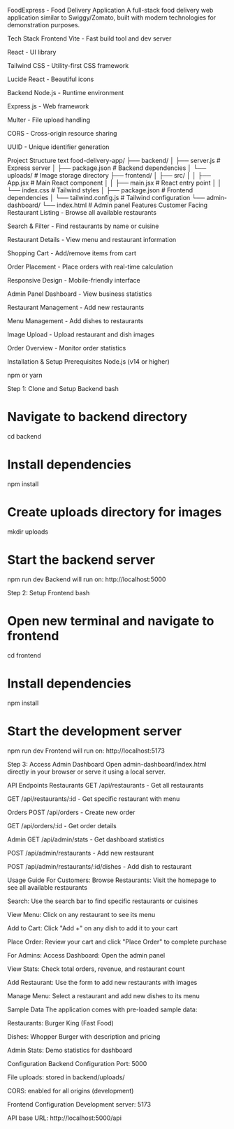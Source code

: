FoodExpress - Food Delivery Application
A full-stack food delivery web application similar to Swiggy/Zomato, built with modern technologies for demonstration purposes.

Tech Stack
Frontend
Vite - Fast build tool and dev server

React - UI library

Tailwind CSS - Utility-first CSS framework

Lucide React - Beautiful icons

Backend
Node.js - Runtime environment

Express.js - Web framework

Multer - File upload handling

CORS - Cross-origin resource sharing

UUID - Unique identifier generation

Project Structure
text
food-delivery-app/
├── backend/
│   ├── server.js          # Express server
│   ├── package.json       # Backend dependencies
│   └── uploads/           # Image storage directory
├── frontend/
│   ├── src/
│   │   ├── App.jsx        # Main React component
│   │   ├── main.jsx       # React entry point
│   │   └── index.css      # Tailwind styles
│   ├── package.json       # Frontend dependencies
│   └── tailwind.config.js # Tailwind configuration
└── admin-dashboard/
    └── index.html         # Admin panel
Features
Customer Facing
Restaurant Listing - Browse all available restaurants

Search & Filter - Find restaurants by name or cuisine

Restaurant Details - View menu and restaurant information

Shopping Cart - Add/remove items from cart

Order Placement - Place orders with real-time calculation

Responsive Design - Mobile-friendly interface

Admin Panel
Dashboard - View business statistics

Restaurant Management - Add new restaurants

Menu Management - Add dishes to restaurants

Image Upload - Upload restaurant and dish images

Order Overview - Monitor order statistics

Installation & Setup
Prerequisites
Node.js (v14 or higher)

npm or yarn

Step 1: Clone and Setup Backend
bash
# Navigate to backend directory
cd backend

# Install dependencies
npm install

# Create uploads directory for images
mkdir uploads

# Start the backend server
npm run dev
Backend will run on: http://localhost:5000

Step 2: Setup Frontend
bash
# Open new terminal and navigate to frontend
cd frontend

# Install dependencies
npm install

# Start the development server
npm run dev
Frontend will run on: http://localhost:5173

Step 3: Access Admin Dashboard
Open admin-dashboard/index.html directly in your browser or serve it using a local server.

API Endpoints
Restaurants
GET /api/restaurants - Get all restaurants

GET /api/restaurants/:id - Get specific restaurant with menu

Orders
POST /api/orders - Create new order

GET /api/orders/:id - Get order details

Admin
GET /api/admin/stats - Get dashboard statistics

POST /api/admin/restaurants - Add new restaurant

POST /api/admin/restaurants/:id/dishes - Add dish to restaurant

Usage Guide
For Customers:
Browse Restaurants: Visit the homepage to see all available restaurants

Search: Use the search bar to find specific restaurants or cuisines

View Menu: Click on any restaurant to see its menu

Add to Cart: Click "Add +" on any dish to add it to your cart

Place Order: Review your cart and click "Place Order" to complete purchase

For Admins:
Access Dashboard: Open the admin panel

View Stats: Check total orders, revenue, and restaurant count

Add Restaurant: Use the form to add new restaurants with images

Manage Menu: Select a restaurant and add new dishes to its menu

Sample Data
The application comes with pre-loaded sample data:

Restaurants: Burger King (Fast Food)

Dishes: Whopper Burger with description and pricing

Admin Stats: Demo statistics for dashboard

Configuration
Backend Configuration
Port: 5000

File uploads: stored in backend/uploads/

CORS: enabled for all origins (development)

Frontend Configuration
Development server: 5173

API base URL: http://localhost:5000/api

